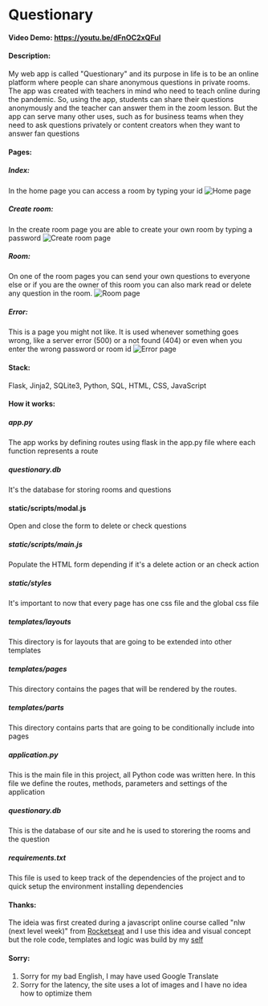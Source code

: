 # Questionary

#### Video Demo:  <https://youtu.be/dFnOC2xQFuI>

#### Description:
My web app is called "Questionary" and its purpose in life is to be an online platform where people can share anonymous questions in private rooms.
The app was created with teachers in mind who need to teach online during the pandemic. So, using the app, students can share their questions anonymously and the teacher can answer them in the zoom lesson. But the app can serve many other uses, such as for business teams when they need to ask questions privately or content creators when they want to answer fan questions

#### Pages:
##### Index:
In the home page you can access a room by typing your id
![Home page](https://live.staticflickr.com/65535/51671106086_c49cc54ab7_h.jpg)

##### Create room:
In the create room page you are able to create your own room by typing a password
![Create room page](https://live.staticflickr.com/65535/51671787224_99342ada1f_k.jpg)

##### Room:
On one of the room pages you can send your own questions to everyone else or if you are the owner of this room you can also mark read or delete any question in the room.
![Room page](https://live.staticflickr.com/65535/51670304002_607d674118_k.jpg)

##### Error:
This is a page you might not like. It is used whenever something goes wrong, like a server error (500) or a not found (404) or even when you enter the wrong password or room id
![Error page](https://live.staticflickr.com/65535/51670304007_5e70979ef2_k.jpg)

#### Stack:
Flask, Jinja2, SQLite3, Python, SQL, HTML, CSS, JavaScript

#### How it works:

##### app.py
The app works by defining routes using flask in the app.py file where each function represents a route

##### questionary.db
It's the database for storing rooms and questions

#### static/scripts/modal.js
Open and close the form to delete or check questions

##### static/scripts/main.js
Populate the HTML form depending if it's a delete action or an check action

##### static/styles
It's important to now that every page has one css file and the global css file

##### templates/layouts
This directory is for layouts that are going to be extended into other templates

##### templates/pages
This directory contains the pages that will be rendered by the routes.

##### templates/parts
This directory contains parts that are going to be conditionally include into pages

##### application.py
This is the main file in this project, all Python code was written here. In this file we define the routes, methods, parameters and settings of the application

##### questionary.db
This is the database of our site and he is used to storering the rooms and the question

##### requirements.txt
This file is used to keep track of the dependencies of the project and to quick setup the environment installing dependencies

#### Thanks:
The ideia was first created during a javascript online course called "nlw (next level week)" from [Rocketseat](https://github.com/Rocketseat) and I use this idea and visual concept but the role code, templates and logic was build by my [self](https://www.github.com\nerdola-de-cartola)

#### Sorry:
1. Sorry for my bad English, I may have used Google Translate
2. Sorry for the latency, the site uses a lot of images and I have no idea how to optimize them